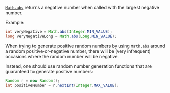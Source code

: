 [`Math.abs`](https://docs.oracle.com/javase/8/docs/api/java/lang/Math.html#abs-long-)
returns a negative number when called with the largest negative number.

Example:

```java
int veryNegative = Math.abs(Integer.MIN_VALUE);
long veryNegativeLong = Math.abs(Long.MIN_VALUE);
```

When trying to generate positive random numbers by using `Math.abs` around a
random positive-or-negative number, there will be (very infrequent) occasions
where the random number will be negative.

Instead, one should use random number generation functions that are guaranteed
to generate positive numbers:

```java
Random r = new Random();
int positiveNumber = r.nextInt(Integer.MAX_VALUE);
```

